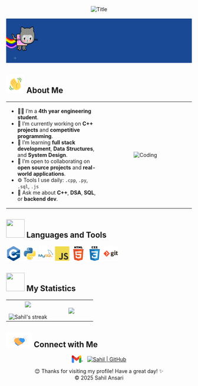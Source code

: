 <div align="center">
  <img src="https://readme-typing-svg.herokuapp.com?font=Architects+Daughter&color=%2338C2FF&size=50&center=true&vCenter=true&height=60&width=600&lines=Heyyy!+I'm+Sahil+Ansari;Welcome+to+my+GitHub+profile!" alt="Title">
</div>

<br>

<div align="center">
    <img src="https://raw.githubusercontent.com/ashu-guo/ashu-guo/master/assets/fly.webp" height="120px" />
</div>

## <img src="https://raw.githubusercontent.com/ashu-guo/ashu-guo/main/assets/wave.gif" width="50px" height="50px"></img> About Me

<table align="center">
<tr border="none">
<td width="50%" align="left">

- 👨‍🎓 I’m a **4th year engineering student**.
- 🔭 I’m currently working on **C++ projects** and **competitive programming**.
- 🌱 I’m learning **full stack development**, **Data Structures**, and **System Design**.
- 👯 I’m open to collaborating on **open source projects** and **real-world applications**.
- ⚙️ Tools I use daily: `.cpp`, `.py`, `.sql`, `.js`
- 💬 Ask me about **C++**, **DSA**, **SQL**, or **backend dev**.

</td>
<td width="50%" align="center">
  <img align="center" alt="Coding" width="450" src="https://repository-images.githubusercontent.com/588181932/e36ec678-7984-4cdd-8e4c-a3932772ff8e">
</td>
</tr>
</table>

## <img src="https://media.giphy.com/media/M4NykXxUE0HAcK7UJ6/giphy.gif" width="50px" height="50px"></img> Languages and Tools

<p align="left">
  <img src="https://raw.githubusercontent.com/devicons/devicon/master/icons/cplusplus/cplusplus-original.svg" alt="C++" width="40" height="40"/>
  <img src="https://raw.githubusercontent.com/devicons/devicon/master/icons/python/python-original.svg" alt="Python" width="40" height="40"/>
  <img src="https://raw.githubusercontent.com/devicons/devicon/master/icons/mysql/mysql-original-wordmark.svg" alt="MySQL" width="40" height="40"/>
  <img src="https://raw.githubusercontent.com/devicons/devicon/master/icons/javascript/javascript-original.svg" alt="JavaScript" width="40" height="40"/>
  <img src="https://raw.githubusercontent.com/devicons/devicon/master/icons/html5/html5-original-wordmark.svg" alt="HTML5" width="40" height="40"/>
  <img src="https://raw.githubusercontent.com/devicons/devicon/master/icons/css3/css3-original-wordmark.svg" alt="CSS3" width="40" height="40"/>
  <img src="https://raw.githubusercontent.com/devicons/devicon/master/icons/git/git-original-wordmark.svg" alt="Git" width="40" height="40"/>
</p>

## <img src="https://media2.giphy.com/media/QssGEmpkyEOhBCb7e1/giphy.gif?cid=ecf05e47a0n3gi1bfqntqmob8g9aid1oyj2wr3ds3mg700bl&rid=giphy.gif" width="50px" height="50px"> My Statistics

<table align="center">
<tr border="none">
<td width="50%" align="center">
  <img align="center" src="https://github-readme-stats.vercel.app/api?username=sahil1415&theme=chartreuse-dark&show_icons=true&count_private=true" />
  <br><br>
  <img title="🔥 Get streak stats for your profile at git.io/streak-stats" alt="Sahil's streak" src="https://github-readme-streak-stats.herokuapp.com/?user=sahil1415&theme=chartreuse-dark&hide_border=false" />
</td>
<td width="50%" align="center">
  <img align="center" src="https://github-readme-stats.vercel.app/api/top-langs/?username=sahil1415&theme=chartreuse-dark&hide_border=false&no-bg=true&no-frame=true&langs_count=10"/>
</td>
</tr>
</table>

## <img src='https://raw.githubusercontent.com/ashu-guo/ashu-guo/main/assets/handshake.gif' width="70px" height="40px"> Connect with Me

<p align="center">
  <a href="mailto:sahilansari37863@gmail.com">
    <img align="center" alt="Sahil | Gmail" width="26px" src="https://raw.githubusercontent.com/ashu-guo/ashu-guo/master/assets/gmail.svg" />
  </a>&nbsp;&nbsp;
  <a href="https://github.com/sahil1415">
    <img align="center" alt="Sahil | GitHub" width="26px" src="https://upload.wikimedia.org/wikipedia/commons/thumb/a/ae/Github-desktop-logo-symbol.svg/1024px-Github-desktop-logo-symbol.svg.png" />
  </a>
</p>

<div align="center">
  😊 Thanks for visiting my profile! Have a great day! ✨ <br/>
  &copy; 2025 Sahil Ansari
</div>
